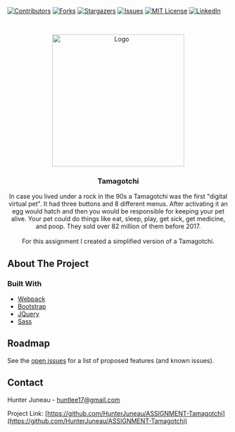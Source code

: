 <!--
*** Thanks for checking out the Best-README-Template. If you have a suggestion
*** that would make this better, please fork the repo and create a pull request
*** or simply open an issue with the tag "enhancement".
*** Thanks again! Now go create something AMAZING! :D
***
***
***
*** To avoid retyping too much info. Do a search and replace for the following:
*** HunterJuneau, ASSIGNMENT-Tamagotchi, twitter_handle, huntlee17@gmail.com, Tamagotchi, Remember Tamagotchi's? They looked something like this:

![Tamagotchi](./tamagotchi.jpg)

In case you lived under a rock in the 90s a Tamagotchi was the first "digital virtual pet". It had three buttons and 8 different menus. After activating it an egg would hatch and then you would be responsible for keeping your pet alive. Your pet could do things like eat, sleep, play, get sick, get medicine, and poop. They sold over 82 million of them before 2017.

For this HW we are going to create a simplified version of a Tamagotchi.

If you are worried you version will never be as good as the original you can still buy yourself a real one [HERE](https://www.bandai.com/tamagotchi/)
-->



<!-- PROJECT SHIELDS -->
<!--
*** I'm using markdown "reference style" links for readability.
*** Reference links are enclosed in brackets [ ] instead of parentheses ( ).
*** See the bottom of this document for the declaration of the reference variables
*** for contributors-url, forks-url, etc. This is an optional, concise syntax you may use.
*** https://www.markdownguide.org/basic-syntax/#reference-style-links
-->
[![Contributors][contributors-shield]][contributors-url]
[![Forks][forks-shield]][forks-url]
[![Stargazers][stars-shield]][stars-url]
[![Issues][issues-shield]][issues-url]
[![MIT License][license-shield]][license-url]
[![LinkedIn][linkedin-shield]][linkedin-url]



<!-- PROJECT LOGO -->
<br />
<p align="center">
  <a href="https://github.com/HunterJuneau/ASSIGNMENT-Tamagotchi">
    <img src="./tamagotchi.jpg" alt="Logo" width="300" height="300">
  </a>

  <h3 align="center">Tamagotchi</h3>

  <p align="center">
  In case you lived under a rock in the 90s a Tamagotchi was the first "digital virtual pet". It had three buttons and 8 different menus. After activating it an egg would hatch and then you would be responsible for keeping your pet alive. Your pet could do things like eat, sleep, play, get sick, get medicine, and poop. They sold over 82 million of them before 2017.
  <br />
  <br />
  For this assignment I created a simplified version of a Tamagotchi.
  </p>
</p>



<!-- ABOUT THE PROJECT -->
## About The Project

### Built With

* [Webpack](https://webpack.js.org/)
* [Bootstrap](https://getbootstrap.com/)
* [JQuery](https://jquery.com/)
* [Sass](https://sass-lang.com/)

<!-- ROADMAP -->
## Roadmap

See the [open issues](https://github.com/HunterJuneau/ASSIGNMENT-Tamagotchi/issues) for a list of proposed features (and known issues).

<!-- CONTACT -->
## Contact

Hunter Juneau - huntlee17@gmail.com

Project Link: [https://github.com/HunterJuneau/ASSIGNMENT-Tamagotchi](https://github.com/HunterJuneau/ASSIGNMENT-Tamagotchi)


<!-- MARKDOWN LINKS & IMAGES -->
<!-- https://www.markdownguide.org/basic-syntax/#reference-style-links -->
[contributors-shield]: https://img.shields.io/github/contributors/HunterJuneau/repo.svg?style=for-the-badge
[contributors-url]: https://github.com/HunterJuneau/repo/graphs/contributors
[forks-shield]: https://img.shields.io/github/forks/HunterJuneau/repo.svg?style=for-the-badge
[forks-url]: https://github.com/HunterJuneau/repo/network/members
[stars-shield]: https://img.shields.io/github/stars/HunterJuneau/repo.svg?style=for-the-badge
[stars-url]: https://github.com/HunterJuneau/repo/stargazers
[issues-shield]: https://img.shields.io/github/issues/HunterJuneau/repo.svg?style=for-the-badge
[issues-url]: https://github.com/HunterJuneau/repo/issues
[license-shield]: https://img.shields.io/github/license/HunterJuneau/repo.svg?style=for-the-badge
[license-url]: https://github.com/HunterJuneau/repo/blob/master/LICENSE.txt
[linkedin-shield]: https://img.shields.io/badge/-LinkedIn-black.svg?style=for-the-badge&logo=linkedin&colorB=555
[linkedin-url]: https://linkedin.com/in/HunterJuneau
